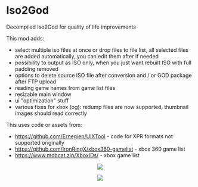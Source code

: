 # Iso2God
Decompiled Iso2God for quality of life improvements

This mod adds:
- select multiple iso files at once or drop files to file list, all selected files are added automatically, you can edit them after if needed
- possibility to output as ISO only, when you just want rebuilt ISO with full padding removed
- options to delete source ISO file after conversion and / or GOD package after FTP upload
- reading game names from game list files
- resizable main window
- ui "optimization" stuff
- various fixes for xbox (og): redump files are now supported, thumbnail images should read correctly

This uses code or assets from:
 - https://github.com/Ernegien/UIXTool - code for XPR formats not supported originally
 - https://github.com/IronRingX/xbox360-gamelist - xbox 360 game list
 - https://www.mobcat.zip/XboxIDs/ - xbox game list

<p align="center"><img src="https://github.com/r4dius/Iso2God/assets/177153/d30a0d77-4bc5-4275-8e9c-9a97d5bc4f80"></p>
<p align="center"><img src="https://github.com/r4dius/Iso2God/assets/177153/cba69c74-c5a3-4a7a-a313-7a7c623876ec"></p>
